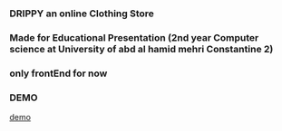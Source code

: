 ### DRIPPY an online Clothing Store
### Made for Educational Presentation (2nd year Computer science at University of abd al hamid mehri Constantine 2)
### only frontEnd for now
### DEMO
[demo](https://drippy-clothing-store.vercel.app/)
